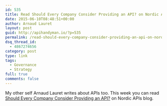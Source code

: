 ```yaml
---
id: 535
title: Read Should Every Company Consider Providing an API? on Nordic APIs blog
date: 2015-06-10T08:48:51+00:00
author: Arnaud Lauret
layout: post
guid: http://apihandyman.io/?p=535
permalink: /read-should-every-company-consider-providing-an-api-on-nordic-apis-blog/
dsq_thread_id:
  - 4867274656
category: post
type: link
tags:
  - Governance
  - Strategy
full: true
comments: false
---
```

My other self Arnaud Lauret writes about APIs too. This week you can read [Should Every Company Consider Providing an API?](http://nordicapis.com/should-every-company-consider-providing-an-api/) on Nordic APIs blog.